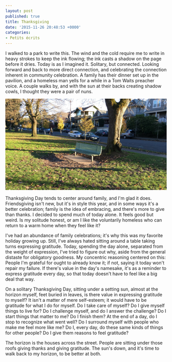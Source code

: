 ```yaml
---
layout: post
published: true
title: Thanksgiving
date: '2015-11-26 20:48:53 +0000'
categories:
- Petits écrits
---
```

<!-- Resources -->

[1]: /media/portland-park-bench.jpg "Horizon"

<!-- Begin text -->

I walked to a park to write this. The wind and the cold require me to write in heavy strokes to keep the ink flowing; the ink casts a shadow on the page before it dries. Today is as I imagined it. Solitary, but connected. Looking forward and back to more direct connection, and celebrating the connection inherent in community celebration. A family has their dinner set up in the pavilion, and a homeless man yells for a while in a Tom Waits preacher voice. A couple walks by, and with the sun at their backs creating shadow cowls, I thought they were a pair of nuns.

![Park bench with neighborhood homes in the background][1]

Thanksgiving Day tends to center around family, and I'm glad it does. Friendsgiving isn't new, but it's in style this year, and in some ways it's a better celebration; family is the idea of embracing, and there's more to give than thanks. I decided to spend much of today alone. It feels good but weird.<!--more--> Is my solitude honest, or am I like the voluntarily homeless who can return to a warm home when they feel like it?

I've had an abundance of family celebrations; it's why this was my favorite holiday growing up. Still, I've always hated sitting around a table taking turns expressing gratitude. Today, spending the day alone, separated from the weight of expression, I've tried to figure out why, aside from the general distaste for obligatory goodness. My concentric reasoning centered on this: People I'm grateful for ought to already know it; if not, saying it today won't repair my failure. If there's value in the day's namesake, it's as a reminder to express gratitude every day, so that today doesn't have to feel like a big deal that way.

On a solitary Thanksgiving Day, sitting under a setting sun, almost at the horizon myself, feet buried in leaves, is there value in expressing gratitude to myself? It isn't a matter of mere self-esteem; it would have to be gratitude for what I do for myself. Do I take care of myself? Do I give myself things to live for? Do I challenge myself, and do I answer the challenge? Do I start things that matter to me? Do I finish them? At the end of a day, do I stop to recognize what went well? Do I surround myself with people who make me feel more like me? Do I, every day, do these same kinds of things for other people? Do I give them reasons to feel gratitude?

The horizon is the houses across the street. People are sitting under those roofs giving thanks and giving gratitude. The sun's down, and it's time to walk back to my horizon, to be better at both.

